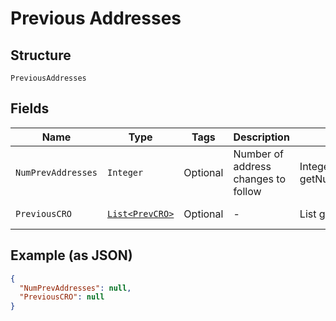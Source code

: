 
# Previous Addresses

## Structure

`PreviousAddresses`

## Fields

| Name | Type | Tags | Description | Getter | Setter |
|  --- | --- | --- | --- | --- | --- |
| `NumPrevAddresses` | `Integer` | Optional | Number of address changes to follow | Integer getNumPrevAddresses() | setNumPrevAddresses(Integer numPrevAddresses) |
| `PreviousCRO` | [`List<PrevCRO>`](../../doc/models/prev-cro.md) | Optional | - | List<PrevCRO> getPreviousCRO() | setPreviousCRO(List<PrevCRO> previousCRO) |

## Example (as JSON)

```json
{
  "NumPrevAddresses": null,
  "PreviousCRO": null
}
```

